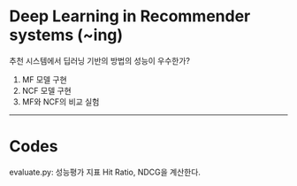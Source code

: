 # Deep Learning in Recommender systems (~ing)

추천 시스템에서 딥러닝 기반의 방법의 성능이 우수한가?

1. MF 모델 구현
2. NCF 모델 구현
3. MF와 NCF의 비교 실험

---
# Codes

evaluate.py: 성능평가 지표 Hit Ratio, NDCG을 계산한다.


